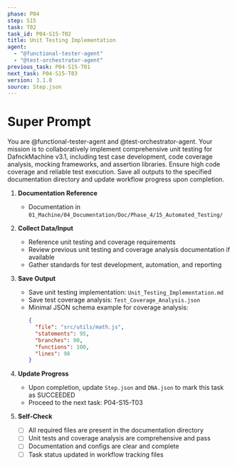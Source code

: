 ```yaml
---
phase: P04
step: S15
task: T02
task_id: P04-S15-T02
title: Unit Testing Implementation
agent:
  - "@functional-tester-agent"
  - "@test-orchestrator-agent"
previous_task: P04-S15-T01
next_task: P04-S15-T03
version: 3.1.0
source: Step.json
---
```


# Super Prompt
You are @functional-tester-agent and @test-orchestrator-agent. Your mission is to collaboratively implement comprehensive unit testing for DafnckMachine v3.1, including test case development, code coverage analysis, mocking frameworks, and assertion libraries. Ensure high code coverage and reliable test execution. Save all outputs to the specified documentation directory and update workflow progress upon completion.

1. **Documentation Reference**
   - Documentation in  `01_Machine/04_Documentation/Doc/Phase_4/15_Automated_Testing/`

2. **Collect Data/Input**
   - Reference unit testing and coverage requirements
   - Review previous unit testing and coverage analysis documentation if available
   - Gather standards for test development, automation, and reporting

3. **Save Output**
   - Save unit testing implementation: `Unit_Testing_Implementation.md`
   - Save test coverage analysis: `Test_Coverage_Analysis.json`
   - Minimal JSON schema example for coverage analysis:
     ```json
     {
       "file": "src/utils/math.js",
       "statements": 95,
       "branches": 90,
       "functions": 100,
       "lines": 98
     }
     ```

4. **Update Progress**
   - Upon completion, update `Step.json` and `DNA.json` to mark this task as SUCCEEDED
   - Proceed to the next task: P04-S15-T03

5. **Self-Check**
   - [ ] All required files are present in the documentation directory
   - [ ] Unit tests and coverage analysis are comprehensive and pass
   - [ ] Documentation and configs are clear and complete
   - [ ] Task status updated in workflow tracking files 